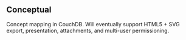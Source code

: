 ## Conceptual

Concept mapping in CouchDB. Will eventually support HTML5 + SVG export, presentation, attachments, and multi-user permissioning.